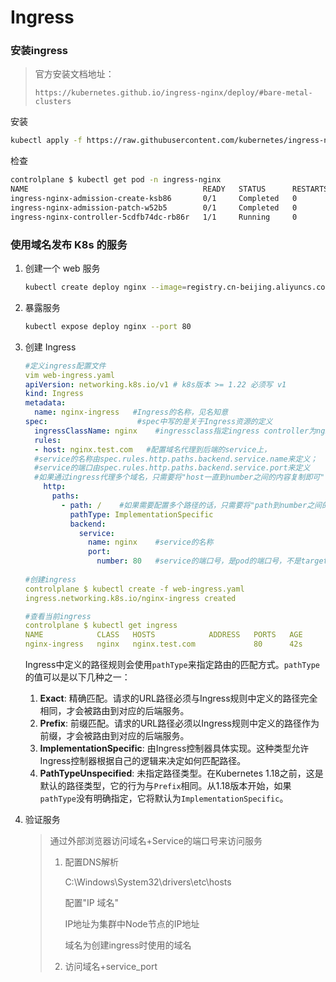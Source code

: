 # Ingress



### 安装ingress

> 官方安装文档地址：
>
> ```
> https://kubernetes.github.io/ingress-nginx/deploy/#bare-metal-clusters
> ```

安装

```sh
kubectl apply -f https://raw.githubusercontent.com/kubernetes/ingress-nginx/controller-v1.10.1/deploy/static/provider/baremetal/deploy.yaml
```

检查

```sh
controlplane $ kubectl get pod -n ingress-nginx 
NAME                                       READY   STATUS      RESTARTS   AGE
ingress-nginx-admission-create-ksb86       0/1     Completed   0          34s
ingress-nginx-admission-patch-w52b5        0/1     Completed   0          34s
ingress-nginx-controller-5cdfb74dc-rb86r   1/1     Running     0          34s
```



### 使用域名发布 K8s 的服务

1. 创建一个 web 服务

   ```sh
   kubectl create deploy nginx --image=registry.cn-beijing.aliyuncs.com/dotbalo/nginx:1.15.12-alpine
   ```

2. 暴露服务

   ```sh
   kubectl expose deploy nginx --port 80
   ```

3. 创建 Ingress

   ```yaml
   #定义ingress配置文件
   vim web-ingress.yaml
   apiVersion: networking.k8s.io/v1 # k8s版本 >= 1.22 必须写 v1
   kind: Ingress
   metadata:
     name: nginx-ingress   #Ingress的名称，见名知意
   spec:					#spec中写的是关于Ingress资源的定义
     ingressClassName: nginx	#ingressclass指定ingress controller为nginx；因为同一个集群中可能会存在不同的ingress controller，该参数可以用来指定该ingress配置具体由哪个ingress controller来解析
     rules:
     - host: nginx.test.com   #配置域名代理到后端的service上，
     #service的名称由spec.rules.http.paths.backend.service.name来定义；
     #service的端口由spec.rules.http.paths.backend.service.port来定义
     #如果通过ingress代理多个域名，只需要将"host一直到number之间的内容复制即可"
       http:
         paths:
           - path: /	#如果需要配置多个路径的话，只需要将"path到number之间的内容复制多份即可"
             pathType: ImplementationSpecific
             backend:	
               service:
                 name: nginx    #service的名称
                 port:
                   number: 80   #service的端口号，是pod的端口号，不是target的端口号
             
   #创建ingress
   controlplane $ kubectl create -f web-ingress.yaml 
   ingress.networking.k8s.io/nginx-ingress created
   
   #查看当前ingress
   controlplane $ kubectl get ingress
   NAME            CLASS   HOSTS            ADDRESS   PORTS   AGE
   nginx-ingress   nginx   nginx.test.com             80      42s
   ```

   Ingress中定义的路径规则会使用`pathType`来指定路由的匹配方式。`pathType`的值可以是以下几种之一：

   1. **Exact**: 精确匹配。请求的URL路径必须与Ingress规则中定义的路径完全相同，才会被路由到对应的后端服务。
   2. **Prefix**: 前缀匹配。请求的URL路径必须以Ingress规则中定义的路径作为前缀，才会被路由到对应的后端服务。
   3. **ImplementationSpecific**: 由Ingress控制器具体实现。这种类型允许Ingress控制器根据自己的逻辑来决定如何匹配路径。
   4. **PathTypeUnspecified**: 未指定路径类型。在Kubernetes 1.18之前，这是默认的路径类型，它的行为与`Prefix`相同。从1.18版本开始，如果`pathType`没有明确指定，它将默认为`ImplementationSpecific`。

4. 验证服务

   > 通过外部浏览器访问域名+Service的端口号来访问服务
   >
   > 1. 配置DNS解析
   >
   >    C:\Windows\System32\drivers\etc\hosts
   >
   >    配置"IP 域名"
   >
   >    IP地址为集群中Node节点的IP地址
   >
   >    域名为创建ingress时使用的域名
   >
   > 2. 访问域名+service_port
